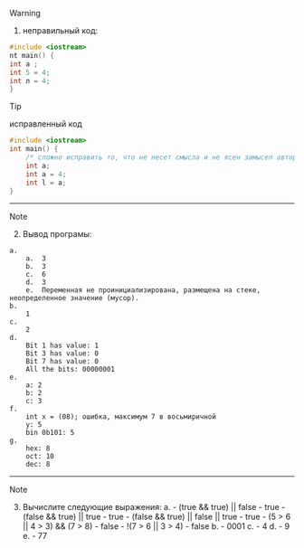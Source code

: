 > [!WARNING]
> 1) неправильный код:
``` C
#include <iostream>
nt main() {
int a ;
int 5 = 4;
int л = 4;
}
```

> [!TIP]
> исправленный код
``` C
#include <iostream>
int main() {
    /* сложно исправить то, что не несет смысла и не ясен замысел автора */
    int a;
    int a = 4;
    int l = a;
}
```

---

> [!NOTE]
> 2) Вывод програмы:

    a.  
        a.  3
        b.  3
        c.  6
        d.  3
        e.  Переменная не проинициализирована, размещена на стеке, неопределенное значение (мусор).
    b.
        1
    c.
        2
    d.
        Bit 1 has value: 1
        Bit 3 has value: 0
        Bit 7 has value: 0
        All the bits: 00000001
    e.
        a: 2 
        b: 2 
        c: 3
    f.
        int x = (08); ошибка, максимум 7 в восьмиричной
        y: 5
        bin 0b101: 5
    g.
        hex: 8
        oct: 10
        dec: 8

---

> [!NOTE]
> 3) Вычислите следующие выражения:
    a.
        - (true && true) || false             -   true
        - (false && true) || true             -   true
        - (false && true) || false || true    -   true
        - (5 > 6 || 4 > 3) && (7 > 8)         -   false
        - !(7 > 6 || 3 > 4)                   -   false
    b.
        - 0001
    c.
        - 4
    d.
        - 9
    e.
        - 77


        